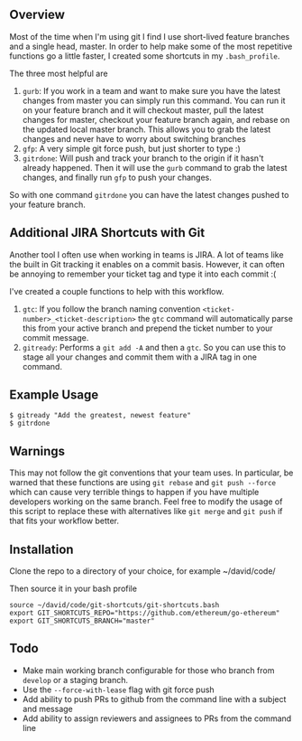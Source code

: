 ## Overview
Most of the time when I'm using git I find I use short-lived feature branches and a single head, master. In order to help make some of the most repetitive functions go a little faster, I created some shortcuts in my `.bash_profile`. 

The three most helpful are

1. `gurb`: If you work in a team and want to make sure you have the latest changes from master you can simply run this command. You can run it on your feature branch and it will checkout master, pull the latest changes for master, checkout your feature branch again, and rebase on the updated local master branch. This allows you to grab the latest changes and never have to worry about switching branches 
2. `gfp`: A very simple git force push, but just shorter to type :)
3. `gitrdone`: Will push and track your branch to the origin if it hasn't already happened. Then it will use the `gurb` command to grab the latest changes, and finally run `gfp` to push your changes. 

So with one command `gitrdone` you can have the latest changes pushed to your feature branch. 

## Additional JIRA Shortcuts with Git 
Another tool I often use when working in teams is JIRA. A lot of teams like the built in Git tracking it enables on a commit basis. However, it can often be annoying to remember your ticket tag and type it into each commit :( 

I've created a couple functions to help with this workflow. 

1. `gtc`: If you follow the branch naming convention `<ticket-number>_<ticket-description>` the `gtc` command will automatically parse this from your active branch and prepend the ticket number to your commit message. 
2. `gitready`: Performs a `git add -A` and then a `gtc`. So you can use this to stage all your changes and commit them with a JIRA tag in one command. 

## Example Usage
```
$ gitready "Add the greatest, newest feature"
$ gitrdone
```

## Warnings
This may not follow the git conventions that your team uses. In particular, be warned that these functions are using `git rebase` and `git push --force` which can cause very terrible things to happen if you have multiple developers working on the same branch. Feel free to modify the usage of this script to replace these with alternatives like `git merge` and `git push` if that fits your workflow better. 

## Installation
Clone the repo to a directory of your choice, for example ~/david/code/

Then source it in your bash profile

```
source ~/david/code/git-shortcuts/git-shortcuts.bash
export GIT_SHORTCUTS_REPO="https://github.com/ethereum/go-ethereum"
export GIT_SHORTCUTS_BRANCH="master"
```

## Todo 
- Make main working branch configurable for those who branch from `develop` or a staging branch. 
- Use the `--force-with-lease` flag with git force push
- Add ability to push PRs to github from the command line with a subject and message
- Add ability to assign reviewers and assignees to PRs from the command line
